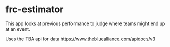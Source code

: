 # frc-estimator
This app looks at previous performance to judge where teams might end up at an event.

Uses the TBA api for data https://www.thebluealliance.com/apidocs/v3